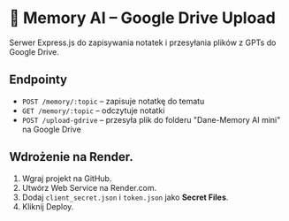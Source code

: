 
# 🧠 Memory AI – Google Drive Upload

Serwer Express.js do zapisywania notatek i przesyłania plików z GPTs do Google Drive.

## Endpointy

- `POST /memory/:topic` – zapisuje notatkę do tematu
- `GET /memory/:topic` – odczytuje notatki
- `POST /upload-gdrive` – przesyła plik do folderu "Dane-Memory AI mini" na Google Drive

## Wdrożenie na Render.

1. Wgraj projekt na GitHub.
2. Utwórz Web Service na Render.com.
3. Dodaj `client_secret.json` i `token.json` jako **Secret Files**.
4. Kliknij Deploy.

